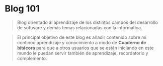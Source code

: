 
# Blog 101

> Blog orientado al aprendizaje de los distintos campos del desarrollo de software y demás temas relacionadas con la informática.

> El principal objetivo de este blog es añadir contenido sobre mi continuo aprendizaje y conocimiento a modo de **Cuaderno de bitácora** para que a otros usuarios que se están iniciando en este mundo le puedan servir también de aprendizaje, recordatorio y complemento.
